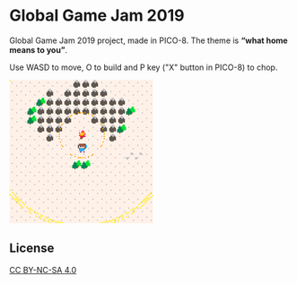 # Global Game Jam 2019

Global Game Jam 2019 project, made in PICO-8.
The theme is **“what home means to you”**.

Use WASD to move, O to build and P key ("X" button in PICO-8) to chop.

![Preview](preview.gif)

## License

[CC BY-NC-SA 4.0](https://creativecommons.org/licenses/by-nc-sa/4.0/)
